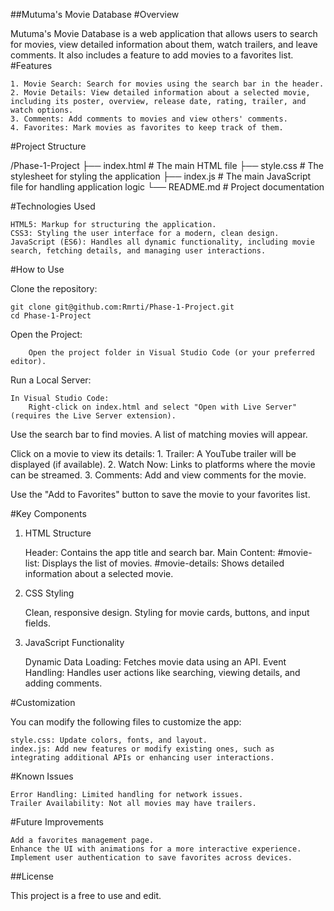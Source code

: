 ##Mutuma's Movie Database
#Overview

Mutuma's Movie Database is a web application that allows users to search for movies, view detailed information about them, watch trailers, and leave comments. It also includes a feature to add movies to a favorites list.
#Features

    1. Movie Search: Search for movies using the search bar in the header.
    2. Movie Details: View detailed information about a selected movie, including its poster, overview, release date, rating, trailer, and watch options.
    3. Comments: Add comments to movies and view others' comments.
    4. Favorites: Mark movies as favorites to keep track of them.

#Project Structure

/Phase-1-Project
├── index.html        # The main HTML file
├── style.css         # The stylesheet for styling the application
├── index.js          # The main JavaScript file for handling application logic
└── README.md         # Project documentation

#Technologies Used

    HTML5: Markup for structuring the application.
    CSS3: Styling the user interface for a modern, clean design.
    JavaScript (ES6): Handles all dynamic functionality, including movie search, fetching details, and managing user interactions.

#How to Use

Clone the repository:

    git clone git@github.com:Rmrti/Phase-1-Project.git
    cd Phase-1-Project

Open the Project:

        Open the project folder in Visual Studio Code (or your preferred editor).

Run a Local Server:

    In Visual Studio Code:
        Right-click on index.html and select "Open with Live Server" (requires the Live Server extension).

Use the search bar to find movies. A list of matching movies will appear.

Click on a movie to view its details:
    1. Trailer: A YouTube trailer will be displayed (if available).
    2. Watch Now: Links to platforms where the movie can be streamed.
    3. Comments: Add and view comments for the movie.

Use the "Add to Favorites" button to save the movie to your favorites list.

#Key Components
1. HTML Structure

    Header: Contains the app title and search bar.
    Main Content:
        #movie-list: Displays the list of movies.
        #movie-details: Shows detailed information about a selected movie.

2. CSS Styling

    Clean, responsive design.
    Styling for movie cards, buttons, and input fields.

3. JavaScript Functionality

    Dynamic Data Loading: Fetches movie data using an API.
    Event Handling: Handles user actions like searching, viewing details, and adding comments.

#Customization

You can modify the following files to customize the app:

    style.css: Update colors, fonts, and layout.
    index.js: Add new features or modify existing ones, such as integrating additional APIs or enhancing user interactions.

#Known Issues

    Error Handling: Limited handling for network issues.
    Trailer Availability: Not all movies may have trailers.

#Future Improvements

    Add a favorites management page.
    Enhance the UI with animations for a more interactive experience.
    Implement user authentication to save favorites across devices.

##License

This project is a free to use and edit.
